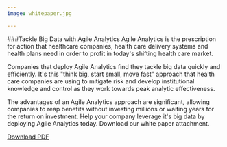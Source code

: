 ```yaml
---
image: whitepaper.jpg

---
```


###Tackle Big Data with Agile Analytics
Agile Analytics is the prescription for action that healthcare companies, health care delivery systems and health plans need in order to profit in today's shifting health care market.

Companies that deploy Agile Analytics find they tackle big data quickly and efficiently. It's this "think big, start small, move fast" approach that health care companies are using to mitigate risk and develop institutional knowledge and control as they work towards peak analytic effectiveness.

The advantages of an Agile Analytics approach are significant, allowing companies to reap benefits without investing millions or waiting years for the return on investment. Help your company leverage it's big data by deploying Agile Analytics today. Download our white paper attachment.

[Download PDF]

[Download PDF]: /contact_whitepaper.html